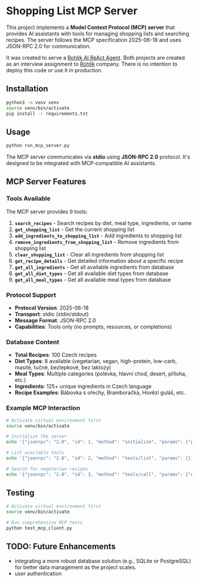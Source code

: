 # Shopping List MCP Server

This project implements a **Model Context Protocol (MCP) server** that provides AI assistants with tools for managing shopping lists and searching recipes. The server follows the MCP specification 2025-06-18 and uses JSON-RPC 2.0 for communication.

It was created to serve a [Rohlík AI ReAct Agent](https://github.com/jozso39/rohlik-agent-js). Both projects are created as an interview assignment to [Rohlík](https://www.rohlik.cz/) company. There is no intention to deploy this code or use it in production.

## Installation
```bash
python3 -m venv venv
source venv/bin/activate
pip install -r requirements.txt
```

## Usage

```bash
python run_mcp_server.py
```

The MCP server communicates via **stdio** using **JSON-RPC 2.0** protocol. It's designed to be integrated with MCP-compatible AI assistants.

## MCP Server Features

### Tools Available
The MCP server provides 9 tools:

1. **`search_recipes`** - Search recipes by diet, meal type, ingredients, or name
2. **`get_shopping_list`** - Get the current shopping list
3. **`add_ingredients_to_shopping_list`** - Add ingredients to shopping list  
4. **`remove_ingredients_from_shopping_list`** - Remove ingredients from shopping list
5. **`clear_shopping_list`** - Clear all ingredients from shopping list
6. **`get_recipe_details`** - Get detailed information about a specific recipe
7. **`get_all_ingredients`** - Get all available ingredients from database
8. **`get_all_diet_types`** - Get all available diet types from database
9. **`get_all_meal_types`** - Get all available meal types from database

### Protocol Support
- **Protocol Version**: 2025-06-18
- **Transport**: stdio (stdin/stdout)
- **Message Format**: JSON-RPC 2.0
- **Capabilities**: Tools only (no prompts, resources, or completions)

### Database Content
- **Total Recipes**: 100 Czech recipes
- **Diet Types**: 8 available (vegetarian, vegan, high-protein, low-carb, masité, tučné, bezlepkové, bez laktozy)
- **Meal Types**: Multiple categories (polévka, hlavní chod, desert, příloha, etc.)
- **Ingredients**: 125+ unique ingredients in Czech language
- **Recipe Examples**: Bábovka s ořechy, Bramboračka, Hovězí guláš, etc.

### Example MCP Interaction
```bash
# Activate virtual environment first
source venv/bin/activate

# Initialize the server
echo '{"jsonrpc": "2.0", "id": 1, "method": "initialize", "params": {"protocolVersion": "2025-06-18", "clientInfo": {"name": "test-client", "version": "1.0.0"}, "capabilities": {}}}' | python run_mcp_server.py

# List available tools  
echo '{"jsonrpc": "2.0", "id": 2, "method": "tools/list", "params": {}}' | python run_mcp_server.py

# Search for vegetarian recipes
echo '{"jsonrpc": "2.0", "id": 3, "method": "tools/call", "params": {"name": "search_recipes", "arguments": {"diet": "vegetarian", "limit": 3}}}' | python run_mcp_server.py
```

## Testing

```bash
# Activate virtual environment first
source venv/bin/activate

# Run comprehensive MCP tests
python test_mcp_client.py
```

## TODO: Future Enhancements

- integrating a more robust database solution (e.g., SQLite or PostgreSQL) for better data management as the project scales.
- user authentication
